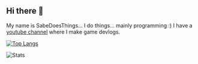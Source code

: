 ## Hi there 👋

My name is SabeDoesThings... I do things... mainly programming :)
I have a [youtube channel](https://www.youtube.com/@SabeDoesThingsChannel) where I make game devlogs.

[![Top Langs](https://github-readme-stats.vercel.app/api/top-langs/?username=sabedoesthings&layout=donut&theme=highcontrast)](https://github.com/anuraghazra/github-readme-stats)  

![Stats](https://github-readme-stats.vercel.app/api?username=sabedoesthings&count_private=true&show_icons=true&disable_animations=true&theme=dark)
